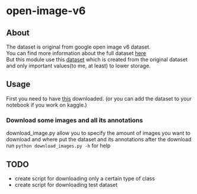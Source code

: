 # open-image-v6

## About
The dataset is original from google open image v6 dataset. <br>
You can find more information about the full dataset 
[here](https://opensource.google/projects/open-images-dataset) <br>
But this module use this [dataset](https://www.kaggle.com/tarantula3/google-open-image-v6) 
which is created from the original dataset and only important values(to me, 
at least) to lower storage.

## Usage
First you need to have [this](https://www.kaggle.com/tarantula3/google-open-image-v6) 
downloaded. (or you can add the dataset to your notebook if you work on kaggle.)

### Download some images and all its annotations
download_image.py allow you to specify the amount of images you want to download
and where put the dataset and its annotations after the download<br>
run `python download_images.py -h` for help

## TODO
- create script for downloading only a certain type of class
- create script for downloading test dataset